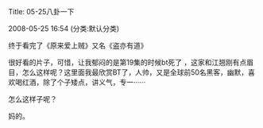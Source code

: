 Title: 05-25八卦一下

2008-05-25 16:54 (分类:默认分类)

终于看完了《原来爱上贼》又名《盗亦有道》

很好看的片子，可惜，让我郁闷的是第19集的时候bt死了 ，这家和江翘刚有点眉目，怎么这样呢？这里面我最欣赏BT了，人帅，又是全球前50名黑客，幽默，喜欢喝红酒，除了个子矮点，讲义气，专一······

怎么这样子呢？

妈的。